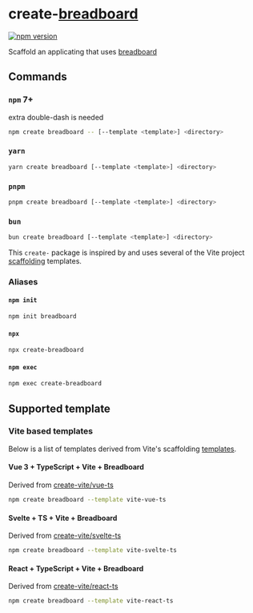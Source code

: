 # create-[breadboard](https://github.com/breadboard-ai/breadboard)

[![npm version](https://badge.fury.io/js/create-breadboard.svg)](https://badge.fury.io/js/create-breadboard)

Scaffold an applicating that uses [breadboard](https://github.com/breadboard-ai/breadboard)

## Commands

### `npm` 7+

extra double-dash is needed

```bash
npm create breadboard -- [--template <template>] <directory>
```

### `yarn`

```bash
yarn create breadboard [--template <template>] <directory>
```

### `pnpm`

```bash
pnpm create breadboard [--template <template>] <directory>
```

### `bun`

```bash
bun create breadboard [--template <template>] <directory>
```

This `create-` package is inspired by and uses several of the Vite project [scaffolding](https://vitejs.dev/guide/#scaffolding-your-first-vite-project) templates.

### Aliases

#### `npm init`

```bash
npm init breadboard
```

#### `npx`

```bash
npx create-breadboard
```

#### `npm exec`

```bash
npm exec create-breadboard
```

## Supported template

### Vite based templates

Below is a list of templates derived from Vite's scaffolding [templates](https://vitejs.dev/guide/#scaffolding-your-first-vite-project).

#### Vue 3 + TypeScript + Vite + Breadboard

Derived from [create-vite/vue-ts](https://github.com/vitejs/vite/tree/main/packages/create-vite/template-vue-ts)

```bash
npm create breadboard --template vite-vue-ts
```

#### Svelte + TS + Vite + Breadboard

Derived from [create-vite/svelte-ts](https://github.com/vitejs/vite/tree/main/packages/create-vite/template-svelte-ts)

```bash
npm create breadboard --template vite-svelte-ts
```

#### React + TypeScript + Vite + Breadboard

Derived from [create-vite/react-ts](https://github.com/vitejs/vite/tree/main/packages/create-vite/template-react-ts)

```bash
npm create breadboard --template vite-react-ts
```
